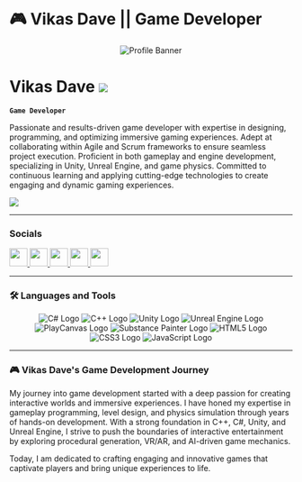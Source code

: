 # 🎮 Vikas Dave || Game Developer

<p align="center">
  <img src="https://img.freepik.com/premium-photo/futuristic-cybersecurity-backgrounds-digital-protection-wallpapers-technology-security-illustratio_980716-93958.jpg" alt="Profile Banner" />
</p>

# Vikas Dave ![](https://user-images.githubusercontent.com/18350557/176309783-0785949b-9127-417c-8b55-ab5a4333674e.gif)

**`Game Developer`**

Passionate and results-driven game developer with expertise in designing, programming, and optimizing immersive gaming experiences. Adept at collaborating within Agile and Scrum frameworks to ensure seamless project execution. Proficient in both gameplay and engine development, specializing in Unity, Unreal Engine, and game physics. Committed to continuous learning and applying cutting-edge technologies to create engaging and dynamic gaming experiences.

<p align="left">
  <a href="https://www.x.com/VikasDave0511" target="_blank" rel="noreferrer"><img
      src="https://img.shields.io/twitter/follow/VikasDave0511?logo=twitter&style=for-the-badge&color=0891b2&labelColor=1c1917"/> </a>
</p>

---
### Socials

<p align="left"> <a href="https://www.github.com/Vikas-Dave" target="_blank" rel="noreferrer"> <picture> <source media="(prefers-color-scheme: dark)" srcset="https://raw.githubusercontent.com/danielcranney/readme-generator/main/public/icons/socials/github-dark.svg" /> <source media="(prefers-color-scheme: light)" srcset="https://raw.githubusercontent.com/danielcranney/readme-generator/main/public/icons/socials/github.svg" /> <img src="https://raw.githubusercontent.com/danielcranney/readme-generator/main/public/icons/socials/github.svg" width="32" height="32" /> </picture> </a> <a href="http://www.instagram.com/vikasdave.05" target="_blank" rel="noreferrer"> <picture> <source media="(prefers-color-scheme: dark)" srcset="https://raw.githubusercontent.com/danielcranney/readme-generator/main/public/icons/socials/instagram-dark.svg" /> <source media="(prefers-color-scheme: light)" srcset="https://raw.githubusercontent.com/danielcranney/readme-generator/main/public/icons/socials/instagram.svg" /> <img src="https://raw.githubusercontent.com/danielcranney/readme-generator/main/public/icons/socials/instagram.svg" width="32" height="32" /> </picture> </a> <a href="https://www.linkedin.com/in/vikasdave05/" target="_blank" rel="noreferrer"> <picture> <source media="(prefers-color-scheme: dark)" srcset="https://raw.githubusercontent.com/danielcranney/readme-generator/main/public/icons/socials/linkedin-dark.svg" /> <source media="(prefers-color-scheme: light)" srcset="https://raw.githubusercontent.com/danielcranney/readme-generator/main/public/icons/socials/linkedin.svg" /> <img src="https://raw.githubusercontent.com/danielcranney/readme-generator/main/public/icons/socials/linkedin.svg" width="32" height="32" /> </picture> </a> <a href="https://www.x.com/VikasDave0511" target="_blank" rel="noreferrer"> <picture> <source media="(prefers-color-scheme: dark)" srcset="https://raw.githubusercontent.com/danielcranney/readme-generator/main/public/icons/socials/twitter-dark.svg" /> <source media="(prefers-color-scheme: light)" srcset="https://raw.githubusercontent.com/danielcranney/readme-generator/main/public/icons/socials/twitter.svg" /> <img src="https://raw.githubusercontent.com/danielcranney/readme-generator/main/public/icons/socials/twitter.svg" width="32" height="32" /> </picture> </a> <a href="https://www.youtube.com/@Davesway" target="_blank" rel="noreferrer"> <picture> <source media="(prefers-color-scheme: dark)" srcset="https://raw.githubusercontent.com/danielcranney/readme-generator/main/public/icons/socials/youtube-dark.svg" /> <source media="(prefers-color-scheme: light)" srcset="https://raw.githubusercontent.com/danielcranney/readme-generator/main/public/icons/socials/youtube.svg" /> <img src="https://raw.githubusercontent.com/danielcranney/readme-generator/main/public/icons/socials/youtube.svg" width="32" height="32" /> </picture> </a></p>

---
### 🛠 Languages and Tools

<p align="center">
  <img src="https://img.shields.io/badge/C%23-239120?style=for-the-badge&logo=c-sharp&logoColor=white" alt="C# Logo"/>
  <img src="https://img.shields.io/badge/C++-00599C?style=for-the-badge&logo=c%2B%2B&logoColor=white" alt="C++ Logo"/>
  <img src="https://img.shields.io/badge/Unity-000000?style=for-the-badge&logo=unity&logoColor=white" alt="Unity Logo"/>
  <img src="https://img.shields.io/badge/Unreal Engine-0E1128?style=for-the-badge&logo=unreal-engine&logoColor=white" alt="Unreal Engine Logo"/>
  <img src="https://img.shields.io/badge/PlayCanvas-F15A24?style=for-the-badge&logo=playcanvas&logoColor=white" alt="PlayCanvas Logo"/>
  <img src="https://img.shields.io/badge/Substance Painter-FF5733?style=for-the-badge&logo=adobe&logoColor=white" alt="Substance Painter Logo"/>
  <img src="https://img.shields.io/badge/HTML5-E34F26?style=for-the-badge&logo=html5&logoColor=white" alt="HTML5 Logo"/>
  <img src="https://img.shields.io/badge/CSS3-1572B6?style=for-the-badge&logo=css3&logoColor=white" alt="CSS3 Logo"/>
  <img src="https://img.shields.io/badge/JavaScript-F7DF1E?style=for-the-badge&logo=javascript&logoColor=black" alt="JavaScript Logo"/>
</p>

---
<h3>🎮 Vikas Dave's Game Development Journey</h3>
My journey into game development started with a deep passion for creating interactive worlds and immersive experiences. I have honed my expertise in gameplay programming, level design, and physics simulation through years of hands-on development. With a strong foundation in C++, C#, Unity, and Unreal Engine, I strive to push the boundaries of interactive entertainment by exploring procedural generation, VR/AR, and AI-driven game mechanics.

Today, I am dedicated to crafting engaging and innovative games that captivate players and bring unique experiences to life.

[youtube]: https://youtube.com/@Davesway
